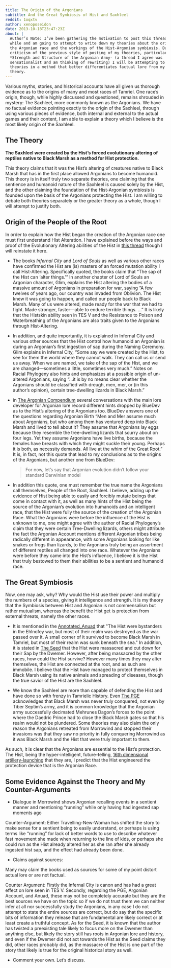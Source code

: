 ```yaml
---
title: The Origin of the Argonians
subtitle: And the Great Symbiosis of Hist and Saxhleel
reddit: 1oqxtv
author: xenoposeidon
date: 2013-10-18T23:47:23Z
about: |
  Author’s Note: I’ve been gathering the motivation to post this thread for a
  while and am going to attempt to write down my theories about the origin of
  the Argonian race and the workings of the Hist-Argonian symbiosis. Due to
  criticism of the previous style of posting of my theories, particularly *The*
  *Strength and Structure of the Argonian Army- (a thread I agree was
  sensationalist and am thinking of rewriting) I will be attempting to post my
  theories in a method that better differentiates factual lore from my own
  theory.
---
```


Various myths, stories, and historical accounts have all given us thorough
evidence as to the origins of many and most races of Tamriel. One race’s origin,
though, while highly discussed and questioned, remains shrouded in mystery: The
Saxhleel, more commonly known as the Argonians. We have no factual evidence
pointing exactly to the origin of the Saxhleel, through using various pieces of
evidence, both internal and external to the actual games and their content, I am
able to explain a theory which I believe is the most likely origin of the
Saxhleel.

## The Theory

**The Saxhleel were created by the Hist’s forced evolutionary altering of**
**reptiles native to Black Marsh as a method for Hist protection.**

This theory claims that it was the Hist’s altering of creatures native to Black
Marsh that has in the first place allowed Argonians to become humanoid. This
theory is in itself truly two separate theories, one claiming that the sentience
and humanoid nature of the Saxhleel is caused solely by the Hist, and the other
claiming the foundation of the Hist-Argonian symbiosis is founded upon the basis
of the Argonians protecting the Hist. I am willing to debate both theories
separately or the greater theory as a whole, though I will attempt to justify
both.

## Origin of the People of the Root

In order to explain how the Hist began the creation of the Argonian race one
must first understand Hist Alteration. I have explained before the ways and
proof of the Evolutionary Altering abilities of the Hist in [this thread][0]
though I will reinstate it here.

- The books *Infernal City* and *Lord of Souls* as well as various other races
  have confirmed the Hist are (is) masters of an forced mutation ability I call
  Hist-Altering. Specifically quoted, the books claim that “The sap of the Hist
  can ‘alter things.’” In another chapter of Lord of Souls an Argonian
  character, Glim, explains the Hist altering the bodies of a massive amount of
  Argonians in preparation for war, saying “A few twelves of years ago, our
  country was invaded from Oblivion. The Hist knew it was going to happen, and
  called our people back to Black Marsh. Many of us were altered, made ready for
  the war that we had to fight. Made stronger, faster—able to endure terrible
  things. …” It is likely that the Histskin ability seen in TES V and the
  Resistance to Poison and Waterbreathing of the Argonians are also traits given
  to the Argonians through Hist-Altering.

- In addition, and quite importantly, it is explained in Infernal City and
  various other sources that the Hist control how humanoid an Argonian is during
  an Argonian’s first ingestion of sap during the Naming Ceremony. Glim explains
  in Infernal City, “Some say we were created by the Hist, to see for them the
  world where they cannot walk. They can call us or send us away. When we are
  named, we take of the sap of the Hist, and we are changed—sometimes a little,
  sometimes very much.” Notes on Racial Phylogeny also hints and emphasizes at a
  possible origin of un-altered Argonians, saying “…it is by no means clear
  whether the Argonians should be classified with dreugh, men, mer, or (in this
  author’s opinion), certain tree-dwelling lizards in Black Marsh.”

- in [The Argonian Compendium][1] several conversations with the main lore
  developer for Argonian lore record different hints dropped by BlueDev as to
  the Hist’s altering of the Argonians too. BlueDev answers one of the questions
  regarding Argonian Birth “Men and Mer assume much about Argonians, but who
  among them has ventured deep into Black Marsh and lived to tell about it? They
  assume that Argonians lay eggs because they resemble the tree-dwelling lizards
  that scurry about on four legs. Yet they assume Argonians have live births,
  because the females have breasts with which they might suckle their young.
  Perhaps it is both, as necessity demands. All live at the whim of the Great
  Root.” It is, in fact, not this quote that lead to my conclusions as to the
  origins of the Argonians, but another one from BlueDev:

  > For now, let’s say that Argonian evolution didn’t follow your standard
  > Darwinian model

- In addition this quote, one must remember the true name the Argonians call
  themselves, People of the Root, Saxhleel. I believe, adding up the evidence of
  Hist being able to easily and forcibly mutate beings that come in contact with
  it, as well as many hints of the Hist being the source of the Argonian’s
  evolution into humanoids and an intelligent race, that the Hist were fully the
  source of the creation of the Argonian Race. What the Argonians were before
  the influence of the Hist is unknown to me, one might agree with the author of
  Racial Phylogeny’s claim that they were certain Tree-Dwelling lizards, others
  might attribute the fact the Argonian Account mentions different Argonian
  tribes being radically different in appearance, with some Argonians looking
  for like snakes or frogs than lizards, to the Argonians truly being an
  assortment of different reptiles all changed into one race. Whatever the
  Argonians were before they came into the Hist’s influence, I believe it is the
  Hist that truly bestowed to them their abilities to be a sentient and humanoid
  race.

## The Great Symbiosis

Now, one may ask, why? Why would the Hist use their power and multiply the
numbers of a species, giving it intelligence and strength. It is my theory that
the Symbiosis between Hist and Argonian is not commensalism but rather
mutualism, whereas the benefit the Hist get is protection from external threats,
namely the other races.

- It is mentioned in the [Annotated_Anuad][2] that "The Hist were bystanders in
  the Ehlnofey war, but most of their realm was destroyed as the war passed over
  it. A small corner of it survived to become Black Marsh in Tamriel, but most
  of their realm was sunk beneath the sea." In addition, it is stated in [The
  Seed][3] that the Hist were massacred and cut down for their Sap by the
  Dwemer. However, after being massacred by the other races, how could the Hist
  survive? However many times they may alter themselves, the Hist are connected
  at the root, and as such are immobile. I believe that the Hist have managed to
  protect themselves in Black Marsh using its native animals and spreading of
  diseases, though the true savior of the Hist are the Saxhleel.

- We know the Saxhleel are more than capable of defending the Hist and have done
  so with frenzy in Tamrielic History. Even [The PGE][4] acknowledges that Black
  Marsh was never truly conquered, not even by Tiber Septim’s army, and it is
  common knowledge that the Argonian army successfully decimated Mehrunes
  Dagon’s forces to the point where the Daedric Prince had to close the Black
  Marsh gates so that his realm would not be plundered. Some theories may also
  claim the only reason the Argonians retreated from Morrowind and stopped their
  invasions was that they saw no priority in fully conquering Morrowind as it
  was Black Marsh and the Hist that were truly important to them.

As such, it is clear that the Argonians are essential to the Hist’s protection.
The Hist, being the hyper-intelligent, future-telling, [16th dimensional
artillery-launching][5] that they are, I predict that the Hist engineered the
protection device that is the Argonian Race.

## Some Evidence Against the Theory and My Counter-Arguments

- Dialogue in Morrowind shows Argonian recalling events in a sentient manner and
  mentioning “running” while only having had ingested sap moments ago

Counter-Argument: Either Travelling-New-Woman has shifted the story to make
sense for a sentient being to easily understand, or perhaps is using terms like
“running” for lack of better words to use to describe whatever fast movement she
made when returning to the line of kids, or perhaps she could run as the Hist
already altered her as she ran after she already ingested hist sap, and the
effect had already been done.

- Claims against sources:

Many may claim the books used as sources for some of my point distort actual
lore or are not factual.

Counter Argument: Firstly the Infernal City is canon and has had a great effect
on lore seen in TES V. Secondly, regarding the PGE, Argonian Account, and Anuad,
these may not be completely accurate but they are the best sources we have on
the topic so if we do not trust them we can neither infer at all nor
successfully study the Argonians, in any case I do not attempt to state the
entire sources are correct, but do say that the specific bits of information
they release that are fundamental are likely correct or at least create a
truthful concept. As for the Seed, it is known that the author has twisted a
preexisting tale likely to focus more on the Dwemer than anything else, but
likely the story still has roots in Argonian lore and history, and even if the
Dwemer did not act towards the Hist as the Seed claims they did, other races
probably did, as the massacre of the Hist is one part of the story that likely
is true for the original historical story as well.

- Comment your own. Let’s discuss.

[0]: ./161yk6
[1]: https://z8.invisionfree.com/People_of_the_Beasts/index.php?showtopic=10
[2]: https://www.uesp.net/wiki/Morrowind:The_Annotated_Anuad
[3]: https://www.imperial-library.info/content/ancient-tales-dwemer-part-ii-seed
[4]: https://www.uesp.net/wiki/Lore:Pocket_Guide_to_the_Empire,_3rd_Edition/Argonia
[5]: https://www.imperial-library.info/content/kinmune
